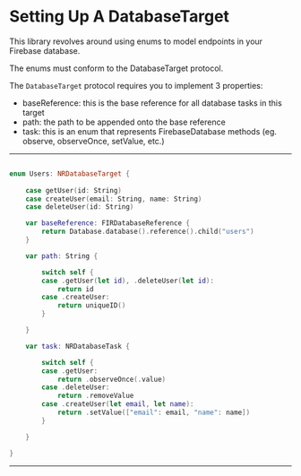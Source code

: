 # Setting Up A DatabaseTarget

This library revolves around using enums to model endpoints in your Firebase database. 

The enums must conform to the DatabaseTarget protocol.

The `DatabaseTarget` protocol requires you to implement 3 properties:
- baseReference: this is the base reference for all database tasks in this target
- path: the path to be appended onto the base reference
- task: this is an enum that represents FirebaseDatabase methods (eg. observe, observeOnce, setValue, etc.)

---

```swift

enum Users: NRDatabaseTarget {
	
	case getUser(id: String)
	case createUser(email: String, name: String)
	case deleteUser(id: String)

	var baseReference: FIRDatabaseReference {
		return Database.database().reference().child("users")
	}

	var path: String {

		switch self {
		case .getUser(let id), .deleteUser(let id):
			return id
		case .createUser:
			return uniqueID()
		}

	}

	var task: NRDatabaseTask {

		switch self {
		case .getUser:
			return .observeOnce(.value)
		case .deleteUser:
			return .removeValue
		case .createUser(let email, let name):
			return .setValue(["email": email, "name": name])
		}

	}

}

```

---
